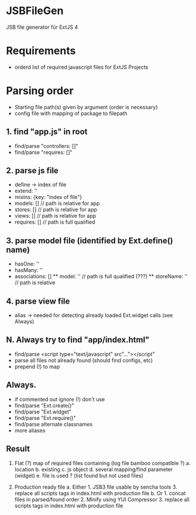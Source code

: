 JSBFileGen
==========

JSB file generator für ExtJS 4

# Requirements
* orderd list of required javascript files for ExtJS Projects

# Parsing order
- Starting file path(s) given by argument (order is necessary)
- config file with mapping of package to filepath

## 1. find "app.js" in root
* find/parse "controllers: []"
* find/parse "requires: []"

## 2. parse js file
* define -> index of file
* extend: ''
* mixins: {key: "index of file"}
* models: [] // path is relative for app
* stores: [] // path is relative for app
* views: [] // path is relative for app
* requires: [] // path is full qualified

## 3. parse model file (identified by Ext.define() name)
* hasOne: ''
* hasMany: ''
* associations: []
** model: '' // path is full qualified (???)
** storeName: '' // path is relative

## 4. parse view file
* alias -> needed for detecting already loaded Ext.widget calls (see Always)
    
    
## N. Always try to find "app/index.html"
* find/parse <script type="text/javascript" src"..."></script"
* parse all files not already found (should find configs, etc)
* prepend (!) to map

## Always.
* if commented out ignore (!) don't use
* find/parse "Ext.create()"
* find/parse "Ext.widget"
* find/parse "Ext.require()"
* find/parse alternate classnames
* more aliases

Result
------
1. Flat (?) map of required files containing (log file bamboo compatible ?)
    a. location
    b. existing
    c. js object
    d. several mapping/find parameter (widget)
    e. file is used ? (list found but not used files)

2. Production ready file
    a. Either
        1. JSB3 file usable by sencha tools
        3. replace all scripts tags in index.html with production file
    b. Or
        1. concat files in parsed/found order
        2. Minify using YUI Compressor
        3. replace all scripts tags in index.html with production file